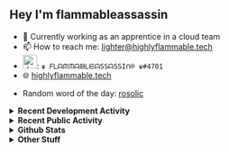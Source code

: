 ## Hey I'm flammableassassin

- 🔭 Currently working as an apprentice in a cloud team  
- 📫 How to reach me: [lighter@highlyflammable.tech](mailto:lighter@highlyflammable.tech?subject=Hello)
- <img src="https://discord.com/assets/2c21aeda16de354ba5334551a883b481.png" alt="drawing" width="25"/>: `♛ ᖴᒪᗩᙏᙏᗩᙖᒪᙓᗩSSᗩSSIᑎ® ♛#4701`
- 🌐 [highlyflammable.tech](https://highlyflammable.tech)

<!--START_SECTION:randomWord-->
- Random word of the day: [rosolic](https://www.wordnik.com/words/rosolic)
<!--END_SECTION:randomWord-->

<details>
  <summary><b>Recent Development Activity</b></summary>
  
  <!--START_SECTION:waka-->

```text
Python       4 hrs 22 mins   ███████████▒░░░░░░░░░░░░░   45.84 %
SquidConf    2 hrs 1 min     █████▒░░░░░░░░░░░░░░░░░░░   21.25 %
Text         58 mins         ██▓░░░░░░░░░░░░░░░░░░░░░░   10.21 %
YAML         52 mins         ██▒░░░░░░░░░░░░░░░░░░░░░░   09.12 %
JavaScript   36 mins         █▓░░░░░░░░░░░░░░░░░░░░░░░   06.30 %
Markdown     23 mins         █░░░░░░░░░░░░░░░░░░░░░░░░   04.03 %
```

<!--END_SECTION:waka-->

</details>

<details>
  <summary><b>Recent Public Activity</b></summary>
    <br>

  <!--START_SECTION:activity-->
1. ❗️ Closed issue [#61](https://github.com/flamableassassin/status/issues/61) in [flamableassassin/status](https://github.com/flamableassassin/status)
2. 🗣 Commented on [#61](https://github.com/flamableassassin/status/issues/61) in [flamableassassin/status](https://github.com/flamableassassin/status)
3. ❗️ Opened issue [#61](https://github.com/flamableassassin/status/issues/61) in [flamableassassin/status](https://github.com/flamableassassin/status)
4. ❗️ Closed issue [#60](https://github.com/flamableassassin/status/issues/60) in [flamableassassin/status](https://github.com/flamableassassin/status)
5. 🗣 Commented on [#60](https://github.com/flamableassassin/status/issues/60) in [flamableassassin/status](https://github.com/flamableassassin/status)
  <!--END_SECTION:activity-->

</details>

<details>
  <summary><b>Github Stats</b></summary>
    <br>
    <p align="center">
      <img width="48%" src="https://github-readme-stats.vercel.app/api?username=flamableassassin&count_private=true&show_icons=true&theme=radical"/>
      <img width="48%" src="https://github-readme-streak-stats.herokuapp.com?user=flamableassassin&theme=neon-dark"/>
    </p>
  
</details>

<details>
  <summary><b>Other Stuff</b></summary>
  <br>
<a href="https://www.abuseipdb.com/user/67633" title="AbuseIPDB" alt="AbuseIPDB Contributor Badge">
	<img src="https://www.abuseipdb.com/contributor/67633.svg" style="width: 180px;">
</a>
  
</details>
